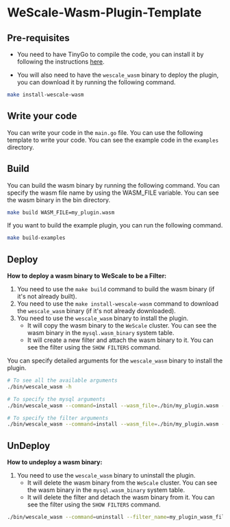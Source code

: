 # WeScale-Wasm-Plugin-Template

## Pre-requisites
* You need to have TinyGo to compile the code, you can install it by following the instructions [here](https://tinygo.org/getting-started/install/).

* You will also need to have the `wescale_wasm` binary to deploy the plugin, you can download it by running the following command.
```bash
make install-wescale-wasm
```

## Write your code
You can write your code in the `main.go` file. You can use the following template to write your code.
You can see the example code in the `examples` directory.

## Build
You can build the wasm binary by running the following command. You can specify the wasm file name by using the WASM_FILE variable. 
You can see the wasm binary in the bin directory.
```bash
make build WASM_FILE=my_plugin.wasm
```

If you want to build the example plugin, you can run the following command.
```bash
make build-examples
```

## Deploy
**How to deploy a wasm binary to WeScale to be a Filter:**
1. You need to use the `make build` command to build the wasm binary (if it's not already built).
2. You need to use the `make install-wescale-wasm` command to download the `wescale_wasm` binary (if it's not already downloaded).
3. You need to use the `wescale_wasm` binary to install the plugin.
    * It will copy the wasm binary to the `WeScale` cluster. You can see the wasm binary in the `mysql.wasm_binary` system table.
    * It will create a new filter and attach the wasm binary to it. You can see the filter using the `SHOW FILTERS` command.

You can specify detailed arguments for the `wescale_wasm` binary to install the plugin. 
```bash
# To see all the available arguments
./bin/wescale_wasm -h

# To specify the mysql arguments
./bin/wescale_wasm --command=install --wasm_file=./bin/my_plugin.wasm --mysql_host=127.0.0.1 --mysql_port=15306 --mysql_user=root --mysql_password=root

# To specify the filter arguments
./bin/wescale_wasm --command=install --wasm_file=./bin/my_plugin.wasm --filter_name=my_plugin_wasm_filter --filter_desc='some kind of description' --filter_status=INACTIVE
```


## UnDeploy
**How to undeploy a wasm binary:**
1. You need to use the `wescale_wasm` binary to uninstall the plugin.
    * It will delete the wasm binary from the `WeScale` cluster. You can see the wasm binary in the `mysql.wasm_binary` system table.
    * It will delete the filter and detach the wasm binary from it. You can see the filter using the `SHOW FILTERS` command.
```bash
./bin/wescale_wasm --command=uninstall --filter_name=my_plugin_wasm_filter
```